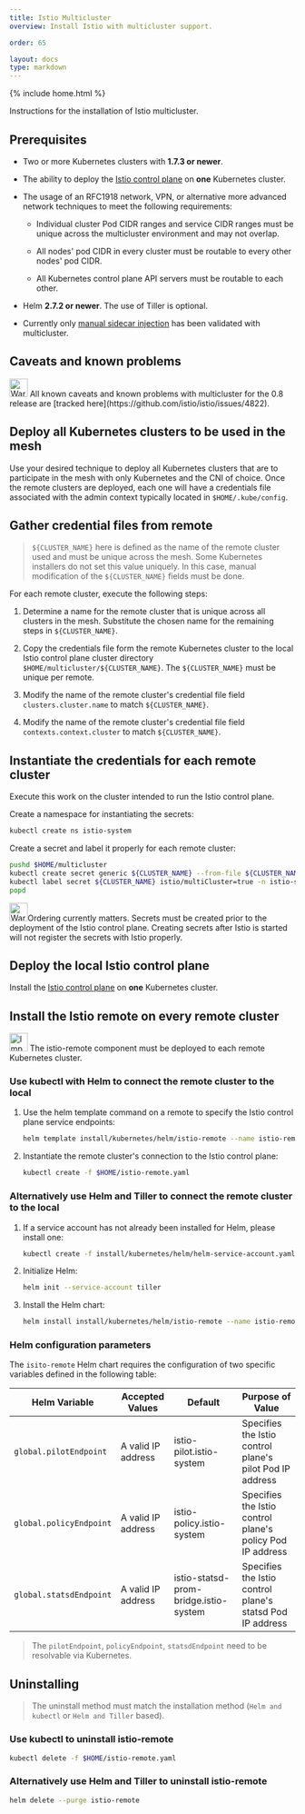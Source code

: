 ```yaml
---
title: Istio Multicluster
overview: Install Istio with multicluster support.

order: 65

layout: docs
type: markdown
---
```


{% include home.html %}

Instructions for the installation of Istio multicluster.

## Prerequisites

* Two or more Kubernetes clusters with **1.7.3 or newer**.

* The ability to deploy the [Istio control plane]({{home}}/docs/setup/kubernetes/quick-start.html)
on **one** Kubernetes cluster.

* The usage of an RFC1918 network, VPN, or alternative more advanced network techniques
to meet the following requirements:

    * Individual cluster Pod CIDR ranges and service CIDR ranges must be unique
across the multicluster environment and may not overlap.

    * All nodes' pod CIDR in every cluster must be routable to every other nodes'
pod CIDR.

    * All Kubernetes control plane API servers must be routable to each other.

* Helm **2.7.2 or newer**.  The use of Tiller is optional.

* Currently only [manual sidecar injection]({{home}}/docs/setup/kubernetes/sidecar-injection.html#manual-sidecar-injection)
has been validated with multicluster.

## Caveats and known problems

<img src="{{home}}/img/exclamation-mark.svg" alt="Warning" title="Warning" style="width: 32px; display:inline" />
All known caveats and known problems with multicluster for the 0.8 release are [tracked here](https://github.com/istio/istio/issues/4822).

## Deploy all Kubernetes clusters to be used in the mesh

Use your desired technique to deploy all Kubernetes clusters
that are to participate in the mesh with only Kubernetes and
the CNI of choice. Once the remote clusters are deployed, each
one will have a credentials file associated with the admin
context typically located in `$HOME/.kube/config`.

## Gather credential files from remote

> `${CLUSTER_NAME}` here is defined as the name of the remote
cluster used and must be unique across the mesh.  Some Kubernetes
installers do not set this value uniquely.  In this case, manual
modification of the `${CLUSTER_NAME}` fields must be done.

For each remote cluster, execute the following steps:

1. Determine a name for the remote cluster that is unique across
all clusters in the mesh.  Substitute the chosen name for the
remaining steps in `${CLUSTER_NAME}`.

1. Copy the credentials file form the remote Kubernetes cluster
to the local Istio control plane cluster directory
`$HOME/multicluster/${CLUSTER_NAME}`.  The `${CLUSTER_NAME}` must
be unique per remote.

1. Modify the name of the remote cluster's credential file field
`clusters.cluster.name` to match `${CLUSTER_NAME}`.

1. Modify the name of the remote cluster's credential file field
`contexts.context.cluster` to match `${CLUSTER_NAME}`.

## Instantiate the credentials for each remote cluster

Execute this work on the cluster intended to run the Istio control
plane.

Create a namespace for instantiating the secrets:

```bash
kubectl create ns istio-system
```

Create a secret and label it properly for each remote cluster:

```bash
pushd $HOME/multicluster
kubectl create secret generic ${CLUSTER_NAME} --from-file ${CLUSTER_NAME} -n istio-system
kubectl label secret ${CLUSTER_NAME} istio/multiCluster=true -n istio-system
popd
```

<img src="{{home}}/img/exclamation-mark.svg" alt="Warning" title="Warning" style="width: 32px; display:inline" />Ordering currently matters.  Secrets must be created prior to the deployment of
the Istio control plane.  Creating secrets after Istio is started will not register the
secrets with Istio properly.

## Deploy the local Istio control plane

Install the [Istio control plane]({{home}}/docs/setup/kubernetes/quick-start.html)
on **one** Kubernetes cluster.

## Install the Istio remote on every remote cluster

<img src="{{home}}/img/exclamation-mark.svg" alt="Important" title="Important" style="width: 32px; display:inline" />
The istio-remote component must be deployed to each remote Kubernetes cluster.

### Use kubectl with Helm to connect the remote cluster to the local

1. Use the helm template command on a remote to specify the Istio control plane service endpoints:

   ```bash
   helm template install/kubernetes/helm/istio-remote --name istio-remote --set pilotEndpoint=`pod_ip_of_pilot_local` --set policyEndpoint=`pod_ip_of_policy_local` --set statsdEndpoint=`pod_ip_of_statsd_local` > $HOME/istio-remote.yaml
    ```

1. Instantiate the remote cluster's connection to the Istio control plane:

   ```bash
   kubectl create -f $HOME/istio-remote.yaml
   ```

### Alternatively use Helm and Tiller to connect the remote cluster to the local

1. If a service account has not already been installed for Helm, please
install one:

   ```bash
   kubectl create -f install/kubernetes/helm/helm-service-account.yaml
   ```

1. Initialize Helm:

   ```bash
   helm init --service-account tiller
   ```

1. Install the Helm chart:

   ```bash
   helm install install/kubernetes/helm/istio-remote --name istio-remote --set pilotEndpoint=`pod_ip_of_pilot_local` --set policyEndpoint=`pod_ip_of_policy_local` --set statsdEndpoint=`pod_ip_of_statsd_local` > $HOME/istio-remote.yaml -n istio-system
   ```

### Helm configuration parameters

The `isito-remote` Helm chart requires the configuration of two specific variables defined in the following table:

| Helm Variable | Accepted Values | Default | Purpose of Value |
| --- | --- | --- | --- |
| `global.pilotEndpoint` | A valid IP address | istio-pilot.istio-system | Specifies the Istio control plane's pilot Pod IP address |
| `global.policyEndpoint` | A valid IP address | istio-policy.istio-system | Specifies the Istio control plane's policy Pod IP address |
| `global.statsdEndpoint` | A valid IP address | istio-statsd-prom-bridge.istio-system | Specifies the Istio control plane's statsd Pod IP address |

> The `pilotEndpoint`, `policyEndpoint`, `statsdEndpoint` need to be resolvable via Kubernetes.

## Uninstalling

> The uninstall method must match the installation method (`Helm and kubectl` or `Helm and Tiller` based).

### Use kubectl to uninstall istio-remote

```bash
kubectl delete -f $HOME/istio-remote.yaml
```

### Alternatively use Helm and Tiller to uninstall istio-remote

```bash
helm delete --purge istio-remote
```
